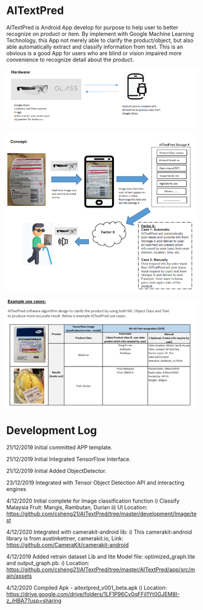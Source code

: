 # AITextPred
AITextPred is Android App develop for purpose to help user to better recognize on product or item.  By implement with Google Machine Learning Technology, this App not merely able to clarify the product/object, but also able automatically extract and classify information from text. This is an obvious is a good App for users who are blind or vision impaired more convenience to recognize detail about the product.

![Hardware](https://github.com/csheng21/AITextPred/blob/master/1_Hardware_Image.PNG)

![Concept](https://github.com/csheng21/AITextPred/blob/master/2_Concept_Image.PNG)

![UseCase](https://github.com/csheng21/AITextPred/blob/master/3_usecase_Image_edit.PNG)

# Development Log
21/12/2019  Initial committed APP template.

21/12/2019  Initial Integrated TensorFlow Interface.

21/12/2019  Initial Added ObjectDetector.

23/12/2019 Integrated with Tensor Object Detection API and interacting engines

4/12/2020 Initial complete for Image classification function
             i) Classify Malaysia Fruit: Mangis, Rambutan, Durian
             ii) UI Location: https://github.com/csheng21/AITextPred/tree/master/development/Image/test
             
4/12/2020  Integrated with camerakit-android lib:
              i) This camerakit-android library is from austinkettner, camerakit.io, Link: https://github.com/CameraKit/camerakit-android
              
4/12/2019 Added retrain dataset Lib and lite Model file: optimized_graph.lite and  output_graph.pb.
           i) Location: https://github.com/csheng21/AITextPred/tree/master/AITextPred/app/src/main/assets
           
4/12/2020  Compiled Apk - aitextpred_v001_beta.apk
             i) Location: https://drive.google.com/drive/folders/1LF1P96Cv0qFFiI1Yt0GJEM8I-z_iHBA7?usp=sharing 
 
